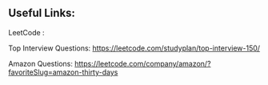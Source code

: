 
## Useful Links: 

LeetCode : 

Top Interview Questions:
https://leetcode.com/studyplan/top-interview-150/

Amazon Questions:
https://leetcode.com/company/amazon/?favoriteSlug=amazon-thirty-days